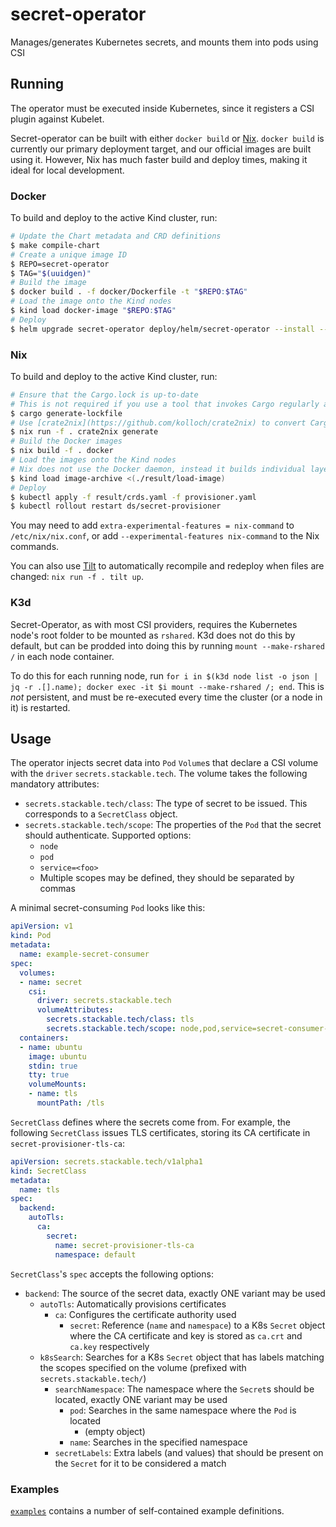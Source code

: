 # secret-operator

Manages/generates Kubernetes secrets, and mounts them into pods using CSI

## Running

The operator must be executed inside Kubernetes, since it registers a CSI plugin against Kubelet.

Secret-operator can be built with either `docker build` or [Nix](https://nixos.org/). `docker build` is currently our primary deployment target, and our
official images are built using it. However, Nix has much faster build and deploy times, making it ideal for local development.

### Docker

To build and deploy to the active Kind cluster, run:

```bash
# Update the Chart metadata and CRD definitions
$ make compile-chart
# Create a unique image ID
$ REPO=secret-operator
$ TAG="$(uuidgen)"
# Build the image
$ docker build . -f docker/Dockerfile -t "$REPO:$TAG"
# Load the image onto the Kind nodes
$ kind load docker-image "$REPO:$TAG"
# Deploy
$ helm upgrade secret-operator deploy/helm/secret-operator --install --set-string "image.repository=$REPO,image.tag=$TAG"
```

### Nix

To build and deploy to the active Kind cluster, run:

```bash
# Ensure that the Cargo.lock is up-to-date
# This is not required if you use a tool that invokes Cargo regularly anyway, such as Rust-Analyzer
$ cargo generate-lockfile
# Use [crate2nix](https://github.com/kolloch/crate2nix) to convert Cargo.lock into a Nix derivation
$ nix run -f . crate2nix generate 
# Build the Docker images
$ nix build -f . docker
# Load the images onto the Kind nodes
# Nix does not use the Docker daemon, instead it builds individual layers, as well as a script (`result/load-image`) that combines them into a Docker image archive
$ kind load image-archive <(./result/load-image)
# Deploy
$ kubectl apply -f result/crds.yaml -f provisioner.yaml
$ kubectl rollout restart ds/secret-provisioner
```

You may need to add `extra-experimental-features = nix-command` to `/etc/nix/nix.conf`, or add `--experimental-features nix-command` to the Nix commands.

You can also use [Tilt](https://tilt.dev/) to automatically recompile and redeploy when files are changed: `nix run -f . tilt up`.

### K3d

Secret-Operator, as with most CSI providers, requires the Kubernetes node's root folder to be mounted as `rshared`. K3d does not do this by default,
but can be prodded into doing this by running `mount --make-rshared /` in each node container.

To do this for each running node, run `for i in $(k3d node list -o json | jq -r .[].name); docker exec -it $i mount --make-rshared /; end`.
This is _not_ persistent, and must be re-executed every time the cluster (or a node in it) is restarted.

## Usage

The operator injects secret data into `Pod` `Volume`s that declare a CSI volume with the `driver` `secrets.stackable.tech`.
The volume takes the following mandatory attributes:

- `secrets.stackable.tech/class`: The type of secret to be issued. This corresponds to a `SecretClass` object.
- `secrets.stackable.tech/scope`: The properties of the `Pod` that the secret should authenticate. Supported options:
  - `node`
  - `pod`
  - `service=<foo>`
  - Multiple scopes may be defined, they should be separated by commas
  
A minimal secret-consuming `Pod` looks like this:

```yaml
apiVersion: v1
kind: Pod
metadata:
  name: example-secret-consumer
spec:
  volumes:
  - name: secret
    csi:
      driver: secrets.stackable.tech
      volumeAttributes:
        secrets.stackable.tech/class: tls
        secrets.stackable.tech/scope: node,pod,service=secret-consumer-nginx
  containers:
  - name: ubuntu
    image: ubuntu
    stdin: true
    tty: true
    volumeMounts:
    - name: tls
      mountPath: /tls
```

`SecretClass` defines where the secrets come from. For example, the following `SecretClass`
issues TLS certificates, storing its CA certificate in `secret-provisioner-tls-ca`:

```yaml
apiVersion: secrets.stackable.tech/v1alpha1
kind: SecretClass
metadata:
  name: tls
spec:
  backend:
    autoTls:
      ca:
        secret:
          name: secret-provisioner-tls-ca
          namespace: default
```

`SecretClass`'s `spec` accepts the following options:

- `backend`: The source of the secret data, exactly ONE variant may be used
  - `autoTls`: Automatically provisions certificates
    - `ca`: Configures the certificate authority used
      - `secret`: Reference (`name` and `namespace`) to a K8s `Secret` object where the CA certificate and key is stored as `ca.crt` and `ca.key` respectively
  - `k8sSearch`: Searches for a K8s `Secret` object that has labels matching the scopes specified on the volume (prefixed with `secrets.stackable.tech/`)
    - `searchNamespace`: The namespace where the `Secret`s should be located, exactly ONE variant may be used
      - `pod`: Searches in the same namespace where the `Pod` is located
        - (empty object)
      - `name`: Searches in the specified namespace
    - `secretLabels`: Extra labels (and values) that should be present on the `Secret` for it to be considered a match
    
### Examples

[`examples`](./examples) contains a number of self-contained example definitions.
